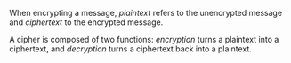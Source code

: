 When encrypting a message, *plaintext* refers to the unencrypted message and *ciphertext* to the encrypted message.

A cipher is composed of two functions: *encryption* turns a plaintext into a ciphertext, and *decryption* turns a ciphertext back into a plaintext.

